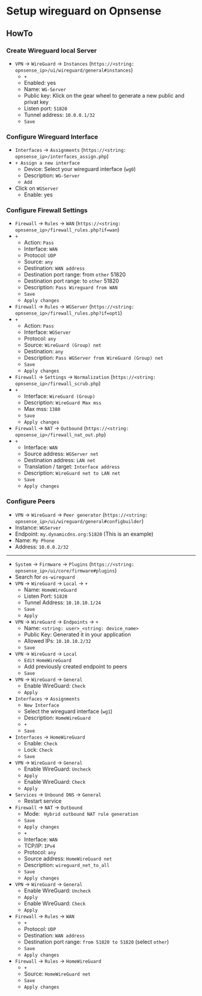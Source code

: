 # Setup wireguard on Opnsense

## HowTo

### Create Wireguard local Server

* `VPN` -> `WireGuard` -> `Instances` (`https://<string: opnsense_ip>/ui/wireguard/general#instances`)
  * `+`
  * Enabled: yes
  * Name: `WG-Server`
  * Public key: Klick on the gear wheel to generate a new public and privat key
  * Listen port: `51820`
  * Tunnel address: `10.0.0.1/32`
  * `Save`

### Configure Wireguard Interface

* `Interfaces` -> `Assignments` (`https://<string: opnsense_ip>/interfaces_assign.php`)
* `+ Assign a new interface`
  * Device: Select your wireguard interface (`wg0`)
  * Description: `WG-Server`
  * `Add`
* Click on `WGServer`
  * Enable: yes

### Configure Firewall Settings

* `Firewall` -> `Rules` -> `WAN` (`https://<string: opnsense_ip>/firewall_rules.php?if=wan`)
* `+`
  * Action: `Pass`
  * Interface: `WAN`
  * Protocol: `UDP`
  * Source: `any`
  * Destination: `WAN address`
  * Destination port range: from `other` 51820
  * Destination port range: to `other` 51820
  * Description: `Pass Wireguard from WAN`
  * `Save`
  * `Apply changes`
* `Firewall` -> `Rules` -> `WGServer` (`https://<string: opnsense_ip>/firewall_rules.php?if=opt1`)
* `+`
  * Action: `Pass`
  * Interface: `WGServer`
  * Protocol: `any`
  * Source: `WireGuard (Group) net`
  * Destination: `any`
  * Description: `Pass WGServer from WireGuard (Group) net`
  * `Save`
  * `Apply changes`
* `Firewall` -> `Settings` -> `Normalization` (`https://<string: opnsense_ip>/firewall_scrub.php`)
* `+`
  * Interface: `WireGuard (Group)`
  * Description: `WireGuard Max mss`
  * Max mss: `1380`
  * `Save`
  * `Apply changes`
* `Firewall` -> `NAT` -> `Outbound` (`https://<string: opnsense_ip>/firewall_nat_out.php`)
* `+`
  * Interface: `WAN`
  * Source address: `WGServer net`
  * Destination address: `LAN net`
  * Translation / target: `Interface address`
  * Description: `WireGuard net to LAN net`
  * `Save`
  * `Apply changes`

### Configure Peers

* `VPN` -> `WireGuard` -> `Peer generator` (`https://<string: opnsense_ip>/ui/wireguard/general#configbuilder`)
* Instance: `WGServer`
* Endpoint: `my.dynamicdns.org:51820` (This is an example)
* Name: `My Phone`
* Address: `10.0.0.2/32`

----
* `System` -> `Firmware` -> `Plugins` (`https://<string: opnsense_ip>/ui/core/firmware#plugins`)
* Search for `os-wireguard`
* `VPN` -> `WireGuard` -> `Local` -> `+`
  * Name: `HomeWireGuard`
  * Listen Port: `51820`
  * Tunnel Address: `10.10.10.1/24`
  * `Save`
  * `Apply`
* `VPN` -> `WireGuard` -> `Endpoints` -> `+`
  * Name: `<string: user>_<string: device_name>`
  * Public Key: Generated it in your application
  * Allowed IPs: `10.10.10.2/32`
  * `Save`
* `VPN` -> `WireGuard` -> `Local`
  * `Edit` `HomeWireGuard`
  * Add previously created endpoint to peers
  * `Save`
* `VPN` -> `WireGuard` -> `General`
  * Enable WireGuard: `Check`
  * `Apply`
* `Interfaces` -> `Assignments`
  * `New Interface`
  * Select the wireguard interface (`wg1`)
  * Description: `HomeWireGuard`
  * `+`
  * `Save`
* `Interfaces` -> `HomeWireGuard`
  * Enable: `Check`
  * Lock: `Check`
  * `Save`
* `VPN` -> `WireGuard` -> `General`
  * Enable WireGuard: `Uncheck`
  * `Apply`
  * Enable WireGuard: `Check`
  * `Apply`
* `Services` -> `Unbound DNS` -> `General`
  * Restart service
* `Firewall` -> `NAT` -> `Outbound`
  * Mode: ` Hybrid outbound NAT rule generation`
  * `Save`
  * `Apply changes`
  * `+`
  * Interface: `WAN`
  * TCP/IP: `IPv4`
  * Protocol: `any`
  * Source address: `HomeWireGuard net`
  * Description: `wireguard_net_to_all`
  * `Save`
  * `Apply changes`
* `VPN` -> `WireGuard` -> `General`
  * Enable WireGuard: `Uncheck`
  * `Apply`
  * Enable WireGuard: `Check`
  * `Apply`
* `Firewall` -> `Rules` -> `WAN`
  * `+`
  * Protocol: `UDP`
  * Destination: `WAN address`
  * Destination port range: `from 51820 to 51820` (select `other`)
  * `Save`
  * `Apply changes`
* `Firewall` -> `Rules` -> `HomeWireGuard`
  * `+`
  * Source: `HomeWireGuard net`
  * `Save`
  * `Apply changes`

